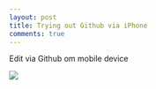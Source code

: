 ```yaml
---
layout: post
title: Trying out Github via iPhone 
comments: true
---
```


Edit via Github om mobile device 

<img src="https://cdn.pixabay.com/photo/2018/05/01/13/04/sport-3365503_960_720.jpg">
